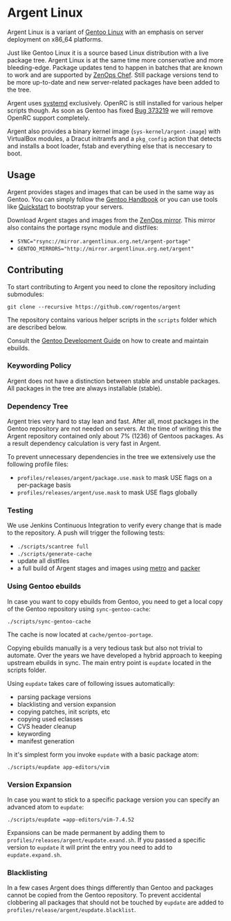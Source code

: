 # Argent Linux

Argent Linux is a variant of [Gentoo Linux](http://www.gentoo.org) with an
emphasis on server deployment on x86_64 platforms.

Just like Gentoo Linux it is a source based Linux distribution with a live
package tree. Argent Linux is at the same time more conservative and more
bleeding-edge. Package updates tend to happen in batches that are known to work
and are supported by [ZenOps Chef](https://github.com/rogentoslinux.org/chef). Still
package versions tend to be more up-to-date and new server-related packages
have been added to the tree.

Argent uses [systemd](http://www.freedesktop.org/wiki/Software/systemd/)
exclusively. OpenRC is still installed for various helper scripts though. As
soon as Gentoo has fixed [Bug
373219](https://bugs.gentoo.org/show_bug.cgi?id=373219) we will remove OpenRC
support completely.

Argent also provides a binary kernel image (`sys-kernel/argent-image`) with
VirtualBox modules, a Dracut initramfs and a `pkg_config` action that detects
and installs a boot loader, fstab and everything else that is neccesary to
boot.

## Usage

Argent provides stages and images that can be used in the same way as Gentoo.
You can simply follow the [Gentoo Handbook](http://www.gentoo.org/doc/en/handbook/handbook-amd64.xml)
or you can use tools like [Quickstart](https://github.com/rogentos/quickstart) to
bootstrap your servers.

Download Argent stages and images from the [ZenOps
mirror](http://mirror.argentlinux.org.net/argent). This mirror also contains the portage
rsync module and distfiles:

* `SYNC="rsync://mirror.argentlinux.org.net/argent-portage"`
* `GENTOO_MIRRORS="http://mirror.argentlinux.org.net/argent"`

## Contributing

To start contributing to Argent you need to clone the repository including
submodules:

```
git clone --recursive https://github.com/rogentos/argent
```

The repository contains various helper scripts in the `scripts` folder which
are described below.

Consult the [Gentoo Development Guide](http://devmanual.gentoo.org/) on how to
create and maintain ebuilds.

### Keywording Policy

Argent does not have a distinction between stable and unstable packages. All
packages in the tree are always installable (stable).

### Dependency Tree

Argent tries very hard to stay lean and fast. After all, most packages in the
Gentoo repository are not needed on servers. At the time of writing this the
Argent repository contained only about 7% (1236) of Gentoos packages. As a
result dependency calculation is very fast in Argent.

To prevent unnecessary dependencies in the tree we extensively use the
following profile files:

* `profiles/releases/argent/package.use.mask`
  to mask USE flags on a per-package basis
* `profiles/releases/argent/use.mask`
  to mask USE flags globally

### Testing

We use Jenkins Continuous Integration to verify every change that is made to
the repository. A push will trigger the following tests:

* `./scripts/scantree full`
* `./scripts/generate-cache`
* update all distfiles
* a full build of Argent stages and images using
  [metro](https://github.com/rogentos/metro) and
  [packer](https://github.com/rogentoslinux.org/packer-templates)

### Using Gentoo ebuilds

In case you want to copy ebuilds from Gentoo, you need to get a local copy of
the Gentoo repository using `sync-gentoo-cache`:

```
./scripts/sync-gentoo-cache
```

The cache is now located at `cache/gentoo-portage`.

Copying ebuilds manually is a very tedious task but also not trivial to
automate. Over the years we have developed a hybrid approach to keeping
upstream ebuilds in sync. The main entry point is `eupdate` located in the
scripts folder.

Using `eupdate` takes care of following issues automatically:

* parsing package versions
* blacklisting and version expansion
* copying patches, init scripts, etc
* copying used eclasses
* CVS header cleanup
* keywording
* manifest generation

In it's simplest form you invoke `eupdate` with a basic package atom:

```
./scripts/eupdate app-editors/vim
```

### Version Expansion

In case you want to stick to a specific package version you can specify an advanced atom to `eupdate`:

```
./scripts/eupdate =app-editors/vim-7.4.52
```

Expansions can be made permanent by adding them to
`profiles/releases/argent/eupdate.exand.sh`. If you passed a specific version
to `eupdate` it will print the entry you need to add to `eupdate.expand.sh`.

### Blacklisting

In a few cases Argent does things differently than Gentoo and packages cannot
be copied from the Gentoo repository. To prevent accidental clobbering all
packages that should not be touched by `eupdate` are added to
`profiles/release/argent/eupdate.blacklist`.
